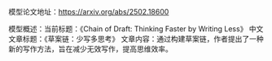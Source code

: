 模型论文地址：https://arxiv.org/abs/2502.18600

模型概述：当前标题：《Chain of Draft: Thinking Faster by Writing Less》
中文文章标题：《草案链：少写多思考》
文章内容：通过构建草案链，作者提出了一种新的写作方法，旨在减少无效写作，提高思维效率。
